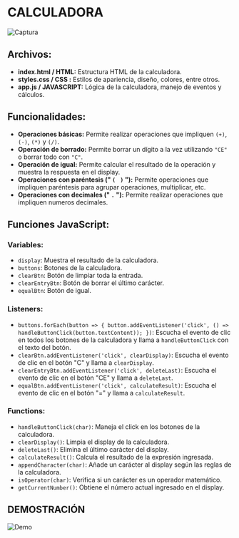 # CALCULADORA

![Captura](https://i.ibb.co/5BGHJCR/calculadora-01.png)

## Archivos: 
- **index.html / HTML:** Estructura HTML de la calculadora.
- **styles.css / CSS :** Estilos de apariencia, diseño, colores, entre otros.
- **app.js / JAVASCRIPT:** Lógica de la calculadora, manejo de eventos y cálculos.

## Funcionalidades: 

- **Operaciones básicas:**  Permite realizar operaciones que impliquen `(+)`, `(-)`, `(*)` y `(/)`.
- **Operación de borrado:** Permite borrar un dígito a la vez utilizando `"CE"` o borrar todo con `"C"`.
- **Operación de igual:** Permite calcular el resultado de la operación y muestra la respuesta en el display.
- **Operaciones con paréntesis (" `(` ` )` "):** Permite operaciones que impliquen paréntesis para agrupar operaciones, multiplicar, etc.
- **Operaciones con decimales (" `.` "):** Permite realizar operaciones que impliquen numeros decimales.

## Funciones JavaScript:

### Variables:

- `display`: Muestra el resultado de la calculadora.
- `buttons`: Botones de la calculadora.
- `clearBtn`: Botón de limpiar toda la entrada.
- `clearEntryBtn`: Botón de borrar el último carácter.
- `equalBtn`: Botón de igual.

### Listeners:

- `buttons.forEach(button => {
    button.addEventListener('click', () => handleButtonClick(button.textContent));
  })`: Escucha el evento de clic en todos los botones de la calculadora y llama a `handleButtonClick` con el texto del botón.
- `clearBtn.addEventListener('click', clearDisplay)`: Escucha el evento de clic en el botón "C" y llama a `clearDisplay`.
- `clearEntryBtn.addEventListener('click', deleteLast)`: Escucha el evento de clic en el botón "CE" y llama a `deleteLast`.
- `equalBtn.addEventListener('click', calculateResult)`: Escucha el evento de clic en el botón "=" y llama a `calculateResult`.

### Functions:

- `handleButtonClick(char)`: Maneja el click en los botones de la calculadora.
- `clearDisplay()`: Limpia el display de la calculadora.
- `deleteLast()`: Elimina el último carácter del display.
- `calculateResult()`: Calcula el resultado de la expresión ingresada.
- `appendCharacter(char)`: Añade un carácter al display según las reglas de la calculadora.
- `isOperator(char)`: Verifica si un carácter es un operador matemático.
- `getCurrentNumber()`: Obtiene el número actual ingresado en el display.


## DEMOSTRACIÓN

![Demo](https://i.ibb.co/XpkZVqj/Mi-V-deo-online-video-cutter-com-1.gif)

